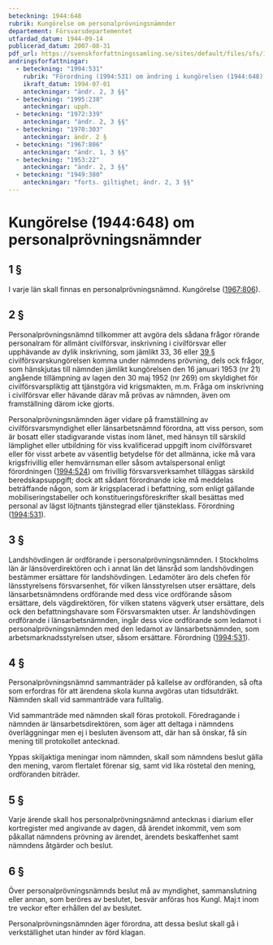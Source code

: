 ```yaml
---
beteckning: 1944:648
rubrik: Kungörelse om personalprövningsnämnder
departement: Försvarsdepartementet
utfardad_datum: 1944-09-14
publicerad_datum: 2007-08-31
pdf_url: https://svenskforfattningssamling.se/sites/default/files/sfs/1944-09/SFS1944-648.pdf
andringsforfattningar:
  - beteckning: "1994:531"
    rubrik: "Förordning (1994:531) om ändring i kungörelsen (1944:648) om personalprövningsnämnder"
    ikraft_datum: 1994-07-01
    anteckningar: "ändr. 2, 3 §§"
  - beteckning: "1995:238"
    anteckningar: upph.
  - beteckning: "1972:339"
    anteckningar: "ändr. 2, 3 §§"
  - beteckning: "1970:303"
    anteckningar: ändr. 2 §
  - beteckning: "1967:806"
    anteckningar: "ändr. 1, 3 §§"
  - beteckning: "1953:22"
    anteckningar: "ändr. 2, 3 §§"
  - beteckning: "1949:380"
    anteckningar: "forts. giltighet; ändr. 2, 3 §§"
---
```


# Kungörelse (1944:648) om personalprövningsnämnder

## 1 §

I varje län skall finnas en personalprövningsnämnd. Kungörelse ([1967:806](https://selex.se/eli/sfs/1967/806)).

## 2 §

Personalprövningsnämnd tillkommer att avgöra dels sådana frågor rörande personalram för allmänt civilförsvar, inskrivning i civilförsvar eller upphävande av dylik inskrivning, som jämlikt 33, 36 eller [39 §](#39) civilförsvarskungörelsen komma under nämndens prövning, dels ock frågor, som hänskjutas till nämnden jämlikt kungörelsen den 16 januari 1953 (nr 21) angående tillämpning av lagen den 30 maj 1952 (nr 269) om skyldighet för civilförsvarspliktig att tjänstgöra vid krigsmakten, m.m. Fråga om inskrivning i civilförsvar eller hävande därav må prövas av nämnden, även om framställning därom icke gjorts.

Personalprövningsnämnden äger vidare på framställning av civilförsvarsmyndighet eller länsarbetsnämnd förordna, att viss person, som är bosatt eller stadigvarande vistas inom länet, med hänsyn till särskild lämplighet eller utbildning för viss kvalificerad uppgift inom civilförsvaret eller för visst arbete av väsentlig betydelse för det allmänna, icke må vara krigsfrivillig eller hemvärnsman eller såsom avtalspersonal enligt förordningen ([1994:524](https://selex.se/eli/sfs/1994/524)) om frivillig försvarsverksamhet tilläggas särskild beredskapsuppgift; dock att sådant förordnande icke må meddelas beträffande någon, som är krigsplacerad i befattning, som enligt gällande mobiliseringstabeller och konstitueringsföreskrifter skall besättas med personal av lägst löjtnants tjänstegrad eller tjänsteklass. Förordning ([1994:531](https://selex.se/eli/sfs/1994/531)).

## 3 §

Landshövdingen är ordförande i personalprövningsnämnden. I Stockholms län är länsöverdirektören och i annat län det länsråd som landshövdingen bestämmer ersättare för landshövdingen. Ledamöter äro dels chefen för länsstyrelsens försvarsenhet, för vilken länsstyrelsen utser ersättare, dels länsarbetsnämndens ordförande med dess vice ordförande såsom ersättare, dels vägdirektören, för vilken statens vägverk utser ersättare, dels ock den befattningshavare som Försvarsmakten utser. Är landshövdingen ordförande i länsarbetsnämnden, ingår dess vice ordförande som ledamot i personalprövningsnämnden med den ledamot av länsarbetsnämnden, som arbetsmarknadsstyrelsen utser, såsom ersättare. Förordning ([1994:531](https://selex.se/eli/sfs/1994/531)).

## 4 §

Personalprövningsnämnd sammanträder på kallelse av ordföranden, så ofta som erfordras för att ärendena skola kunna avgöras utan tidsutdräkt. Nämnden skall vid sammanträde vara fulltalig.

Vid sammanträde med nämnden skall föras protokoll. Föredragande i nämnden är länsarbetsdirektören, som äger att deltaga i nämndens överläggningar men ej i besluten ävensom att, där han så önskar, få sin mening till protokollet antecknad.

Yppas skiljaktiga meningar inom nämnden, skall som nämndens beslut gälla den mening, varom flertalet förenar sig, samt vid lika röstetal den mening, ordföranden biträder.

## 5 §

Varje ärende skall hos personalprövningsnämnd antecknas i diarium eller kortregister med angivande av dagen, då ärendet inkommit, vem som påkallat nämndens prövning av ärendet, ärendets beskaffenhet samt nämndens åtgärder och beslut.

## 6 §

Över personalprövningsnämnds beslut må av myndighet, sammanslutning eller annan, som beröres av beslutet, besvär anföras hos Kungl. Maj:t inom tre veckor efter erhållen del av beslutet.

Personalprövningsnämnden äger förordna, att dessa beslut skall gå i verkställighet utan hinder av förd klagan.